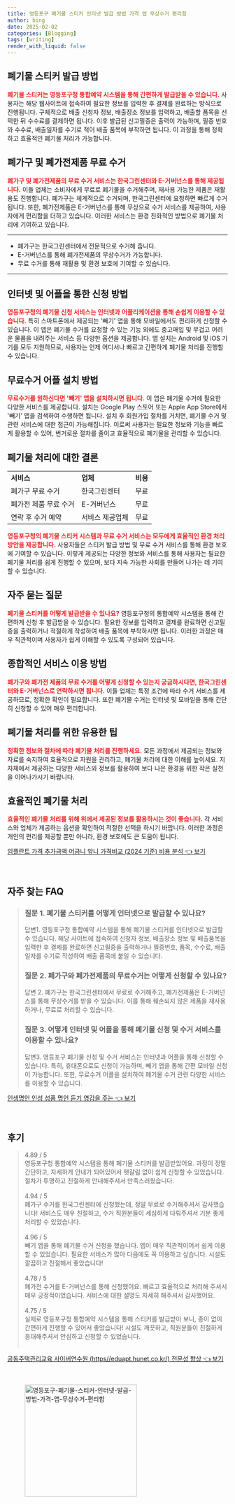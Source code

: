 ```yaml
---
title: 영등포구 폐기물 스티커 인터넷 발급 방법 가격 앱 무상수거 편리함
author: bing
date: 2025-02-02
categories: [Blogging]
tags: [writing]
render_with_liquid: false
---
```



<h2 id='폐기물 스티커 발급 방법'>폐기물 스티커 발급 방법</h2>

<p><b><span style="color: #ee2323;">폐기물 스티커는 영등포구청 통합예약 시스템을 통해 간편하게 발급받을 수 있습니다.</span></b> 사용자는 해당 웹사이트에 접속하여 필요한 정보를 입력한 후 결제를 완료하는 방식으로 진행됩니다. 구체적으로 배출 신청자 정보, 배출장소 정보를 입력하고, 배출할 품목을 선택한 뒤 수수료를 결제하면 됩니다. 이후 발급된 신고필증은 출력이 가능하며, 필증 번호와 수수료, 배출일자를 수기로 적어 배출 품목에 부착하면 됩니다. 이 과정을 통해 정확하고 효율적인 폐기물 처리가 가능합니다.</p>

<h2 id='폐가구 및 폐가전제품 무료 수거'>폐가구 및 폐가전제품 무료 수거</h2>

<p><b><span style="color: #ee2323;">폐가구 및 폐가전제품의 무료 수거 서비스는 한국그린센터와 E-거버넌스를 통해 제공됩니다.</span></b> 이들 업체는 소비자에게 무료로 폐기물을 수거해주며, 재사용 가능한 제품은 재활용도 진행합니다. 폐가구는 체계적으로 수거되며, 한국그린센터에 요청하면 빠르게 수거됩니다. 또한, 폐가전제품은 E-거버넌스를 통해 무상으로 수거 서비스를 제공하여, 사용자에게 편리함을 더하고 있습니다. 이러한 서비스는 환경 친화적인 방법으로 폐기물 처리에 기여하고 있습니다.</p>

<hr />

<ul>
    <li>폐가구는 한국그린센터에서 전문적으로 수거해 줍니다.</li>
    <li>E-거버넌스를 통해 폐가전제품의 무상수거가 가능합니다.</li>
    <li>무료 수거를 통해 재활용 및 환경 보호에 기여할 수 있습니다.</li>
</ul>

<hr />

<h2 id='인터넷 및 어플을 통한 신청 방법'>인터넷 및 어플을 통한 신청 방법</h2>

<p><b><span style="color: #ee2323;">영등포구청의 폐기물 신청 서비스는 인터넷과 어플리케이션을 통해 손쉽게 이용할 수 있습니다.</span></b> 특히 스마트폰에서 제공되는 '빼기' 앱을 통해 모바일에서도 편리하게 신청할 수 있습니다. 이 앱은 폐기물 수거를 요청할 수 있는 기능 외에도 중고매입 및 무겁고 어려운 물품을 내려주는 서비스 등 다양한 옵션을 제공합니다. 앱 설치는 Android 및 iOS 기기를 모두 지원하므로, 사용자는 언제 어디서나 빠르고 간편하게 폐기물 처리를 진행할 수 있습니다.</p>

<h2 id='무료수거 어플 설치 방법'>무료수거 어플 설치 방법</h2>

<p><b><span style="color: #ee2323;">무료수거를 원하신다면 '빼기' 앱을 설치하시면 됩니다.</span></b> 이 앱은 폐기물 수거에 필요한 다양한 서비스를 제공합니다. 설치는 Google Play 스토어 또는 Apple App Store에서 '빼기' 앱을 검색하여 수행하면 됩니다. 설치 후 회원가입 절차를 거치면, 폐기물 수거 및 관련 서비스에 대한 접근이 가능해집니다. 이로써 사용자는 필요한 정보와 기능을 빠르게 활용할 수 있어, 번거로운 절차를 줄이고 효율적으로 폐기물을 관리할 수 있습니다.</p>

<h2 id='폐기물 처리에 대한 결론'>폐기물 처리에 대한 결론</h2>

<table>
    <tr>
        <td><b>서비스</b></td>
        <td><b>업체</b></td>
        <td><b>비용</b></td>
    </tr>
    <tr>
        <td>폐가구 무료 수거</td>
        <td>한국그린센터</td>
        <td>무료</td>
    </tr>
    <tr>
        <td>폐가전 제품 무료 수거</td>
        <td>E-거버넌스</td>
        <td>무료</td>
    </tr>
    <tr>
        <td>연락 후 수거 예약</td>
        <td>서비스 제공업체</td>
        <td>무료</td>
    </tr>
</table>

<p><b><span style="color: #ee2323;">영등포구청의 폐기물 스티커 시스템과 무료 수거 서비스는 모두에게 효율적인 환경 처리 방안을 제공합니다.</span></b> 사용자들은 스티커 발급 방법 및 무료 수거 서비스를 통해 환경 보호에 기여할 수 있습니다. 이렇게 제공되는 다양한 정보와 서비스를 통해 사용자는 필요한 폐기물 처리를 쉽게 진행할 수 있으며, 보다 지속 가능한 사회를 만들어 나가는 데 기여할 수 있습니다.</p>

<h2 id='자주 묻는 질문'>자주 묻는 질문</h2>

<p><b><span style="color: #ee2323;">폐기물 스티커를 어떻게 발급받을 수 있나요?</span></b> 영등포구청의 통합예약 시스템을 통해 간편하게 신청 후 발급받을 수 있습니다. 필요한 정보를 입력하고 결제를 완료하면 신고필증을 출력하거나 적절하게 작성하여 배출 품목에 부착하시면 됩니다. 이러한 과정은 매우 직관적이며 사용자가 쉽게 이해할 수 있도록 구성되어 있습니다.</p>

<h2 id='종합적인 서비스 이용 방법'>종합적인 서비스 이용 방법</h2>

<p><b><span style="color: #ee2323;">폐가구와 폐가전 제품의 무료 수거를 어떻게 신청할 수 있는지 궁금하시다면, 한국그린센터와 E-거버넌스로 연락하시면 됩니다.</span></b> 이들 업체는 특정 조건에 따라 수거 서비스를 제공하므로, 정확한 확인이 필요합니다. 또한 폐기물 수거는 인터넷 및 모바일을 통해 간단히 신청할 수 있어 매우 편리합니다.</p>

<h2 id='폐기물 처리를 위한 유용한 팁'>폐기물 처리를 위한 유용한 팁</h2>

<p><b><span style="color: #ee2323;">정확한 정보와 절차에 따라 폐기물 처리를 진행하세요.</span></b> 모든 과정에서 제공되는 정보와 자료를 숙지하여 효율적으로 자원을 관리하고, 폐기물 처리에 대한 이해를 높이세요. 지자체에서 제공하는 다양한 서비스와 정보를 활용하여 보다 나은 환경을 위한 작은 실천을 이어나가시기 바랍니다.</p>

<h2 id='효율적인 폐기물 처리'>효율적인 폐기물 처리</h2>

<p><b><span style="color: #ee2323;">효율적인 폐기물 처리를 위해 위에서 제공된 정보를 활용하시는 것이 좋습니다.</span></b> 각 서비스와 업체가 제공하는 옵션을 확인하여 적절한 선택을 하시기 바랍니다. 이러한 과정은 개인의 편리를 제공할 뿐만 아니라, 환경 보호에도 큰 도움이 됩니다.</p>


<p><a class="click-button" title="임플란트 가격 추가금액 어금니 앞니 가격비교 (2024 기준) 비용 분석" href="https://afficreate.github.io/posts/%EC%9E%84%ED%94%8C%EB%9E%80%ED%8A%B8-%EA%B0%80%EA%B2%A9-%EC%B6%94%EA%B0%80%EA%B8%88%EC%95%A1-%EC%96%B4%EA%B8%88%EB%8B%88-%EC%95%9E%EB%8B%88-%EA%B0%80%EA%B2%A9%EB%B9%84%EA%B5%90-(2024-%EA%B8%B0%EC%A4%80)-%EB%B9%84%EC%9A%A9-%EB%B6%84%EC%84%9D/" rel="dofollow">임플란트 가격 추가금액 어금니 앞니 가격비교 (2024 기준) 비용 분석 👈 보기</a></p><br>
<h2 id='자주_찾는_FAQ'>자주 찾는 FAQ</h2>
<div itemscope="" itemtype="https://schema.org/FAQPage"> 
<blockquote> 
<div itemscope="" itemprop="mainEntity" itemtype="https://schema.org/Question"> 
<h3 itemprop="name">질문 1. 폐기물 스티커를 어떻게 인터넷으로 발급할 수 있나요?</h3> 
<div itemscope="" itemprop="acceptedAnswer" itemtype="https://schema.org/Answer"> 
<span itemprop="text"> 
<p>답변1. 영등포구청 통합예약 시스템을 통해 폐기물 스티커를 인터넷으로 발급할 수 있습니다. 해당 사이트에 접속하여 신청자 정보, 배출장소 정보 및 배출품목을 입력한 후 결제를 완료하면 신고필증을 출력하거나 필증번호, 품목, 수수료, 배출일자를 수기로 작성하여 배출 품목에 붙일 수 있습니다.</p> 
</span> 
</div> 
</div> 
<div itemscope="" itemprop="mainEntity" itemtype="https://schema.org/Question"> 
<h3 itemprop="name">질문 2. 폐가구와 폐가전제품의 무료수거는 어떻게 신청할 수 있나요?</h3> 
<div itemscope="" itemprop="acceptedAnswer" itemtype="https://schema.org/Answer"> 
<span itemprop="text"> 
<p>답변 2. 폐가구는 한국그린센터에서 무료로 수거해주고, 폐가전제품은 E-거버넌스를 통해 무상수거를 받을 수 있습니다. 이를 통해 훼손되지 않은 제품을 재사용하거나, 무료로 처리할 수 있습니다.</p> 
</span> 
</div> 
</div> 
<div itemscope="" itemprop="mainEntity" itemtype="https://schema.org/Question"> 
<h3 itemprop="name">질문 3. 어떻게 인터넷 및 어플을 통해 폐기물 신청 및 수거 서비스를 이용할 수 있나요?</h3> 
<div itemscope="" itemprop="acceptedAnswer" itemtype="https://schema.org/Answer"> 
<span itemprop="text"> 
<p>답변3. 영등포구 폐기물 신청 및 수거 서비스는 인터넷과 어플을 통해 신청할 수 있습니다. 특히, 휴대폰으로도 신청이 가능하며, 빼기 앱을 통해 간편 모바일 신청이 가능합니다. 또한, 무료수거 어플을 설치하여 폐기물 수거 관련 다양한 서비스를 이용할 수 있습니다.</p> 
</span> 
</div> 
</div> 
</blockquote> 
</div>
<p><a class="click-button" title="인생명언 인성 성품 명언 듣기 영감을 주는" href="https://afficreate.github.io/posts/%EC%9D%B8%EC%83%9D%EB%AA%85%EC%96%B8-%EC%9D%B8%EC%84%B1-%EC%84%B1%ED%92%88-%EB%AA%85%EC%96%B8-%EB%93%A3%EA%B8%B0-%EC%98%81%EA%B0%90%EC%9D%84-%EC%A3%BC%EB%8A%94/" rel="dofollow">인생명언 인성 성품 명언 듣기 영감을 주는 👈 보기</a></p><br>
<h2 id='후기'>후기</h2>
<div itemscope itemtype="https://schema.org/Product">
  <blockquote>
  <div itemprop="review" itemscope itemtype="https://schema.org/Review">
      <div itemprop="reviewRating" itemscope itemtype="https://schema.org/Rating"> <span itemprop="ratingValue">4.89</span> / <span itemprop="bestRating">5</span> </div>
      <span itemprop="reviewBody">영등포구청 통합예약 시스템을 통해 폐기물 스티커를 발급받았어요. 과정이 정말 간단하고, 자세하게 안내가 되어있어서 헷갈림 없이 쉽게 신청할 수 있었습니다. 절차가 투명하고 친절하게 안내해주셔서 만족스러웠습니다.</span>
  </div>
  <br>
  <div itemprop="review" itemscope itemtype="https://schema.org/Review">
      <div itemprop="reviewRating" itemscope itemtype="https://schema.org/Rating"> <span itemprop="ratingValue">4.94</span> / <span itemprop="bestRating">5</span> </div>
      <span itemprop="reviewBody">폐가구 수거를 한국그린센터에 신청했는데, 정말 무료로 수거해주셔서 감사했습니다! 서비스도 매우 친절하고, 수거 직원분들이 세심하게 다뤄주셔서 기분 좋게 처리할 수 있었습니다.</span>
  </div>
  <br>
  <div itemprop="review" itemscope itemtype="https://schema.org/Review">
      <div itemprop="reviewRating" itemscope itemtype="https://schema.org/Rating"> <span itemprop="ratingValue">4.96</span> / <span itemprop="bestRating">5</span> </div>
      <span itemprop="reviewBody">빼기 앱을 통해 폐기물 수거 신청을 했습니다. 앱이 매우 직관적이어서 쉽게 이용할 수 있었습니다. 필요한 서비스가 많아 다음에도 꼭 이용하고 싶습니다. 시설도 깔끔하고 친절해서 좋았습니다!</span>
  </div>
  <br>
  <div itemprop="review" itemscope itemtype="https://schema.org/Review">
      <div itemprop="reviewRating" itemscope itemtype="https://schema.org/Rating"> <span itemprop="ratingValue">4.78</span> / <span itemprop="bestRating">5</span> </div>
      <span itemprop="reviewBody">폐가전 수거를 E-거버넌스를 통해 신청했어요. 빠르고 효율적으로 처리해 주셔서 매우 긍정적이었습니다. 서비스에 대한 설명도 자세히 해주셔서 감사했어요.</span>
  </div>
  <br>
  <div itemprop="review" itemscope itemtype="https://schema.org/Review">
      <div itemprop="reviewRating" itemscope itemtype="schema.org/Rating"> <span itemprop="ratingValue">4.75</span> / <span itemprop="bestRating">5</span> </div>
      <span itemprop="reviewBody">실제로 영등포구청 통합예약 시스템을 통해 스티커를 발급받아 보니, 종이 없이 간편하게 진행할 수 있어서 좋았습니다! 시설도 깨끗하고, 직원분들이 친절하게 응대해주셔서 안심하고 신청할 수 있었습니다.</span>
  </div>
  <br>
  </blockquote>
</div>
<p><a class="click-button" title="공동주택관리교육 사이버연수원 (https//eduapt.hunet.co.kr/) 전문성 향상" href="https://afficreate.github.io/posts/%EA%B3%B5%EB%8F%99%EC%A3%BC%ED%83%9D%EA%B4%80%EB%A6%AC%EA%B5%90%EC%9C%A1-%EC%82%AC%EC%9D%B4%EB%B2%84%EC%97%B0%EC%88%98%EC%9B%90-(httpseduapt.hunet.co.kr)-%EC%A0%84%EB%AC%B8%EC%84%B1-%ED%96%A5%EC%83%81/" rel="dofollow">공동주택관리교육 사이버연수원 (https//eduapt.hunet.co.kr/) 전문성 향상 👈 보기</a></p><br>
<figure class="image"><img src="https://afficreate.github.io/assets/img/thumbnail/영등포구-폐기물-스티커-인터넷-발급-방법-가격-앱-무상수거-편리함.webp" alt="영등포구-폐기물-스티커-인터넷-발급-방법-가격-앱-무상수거-편리함" width="256" height="256"></figure>